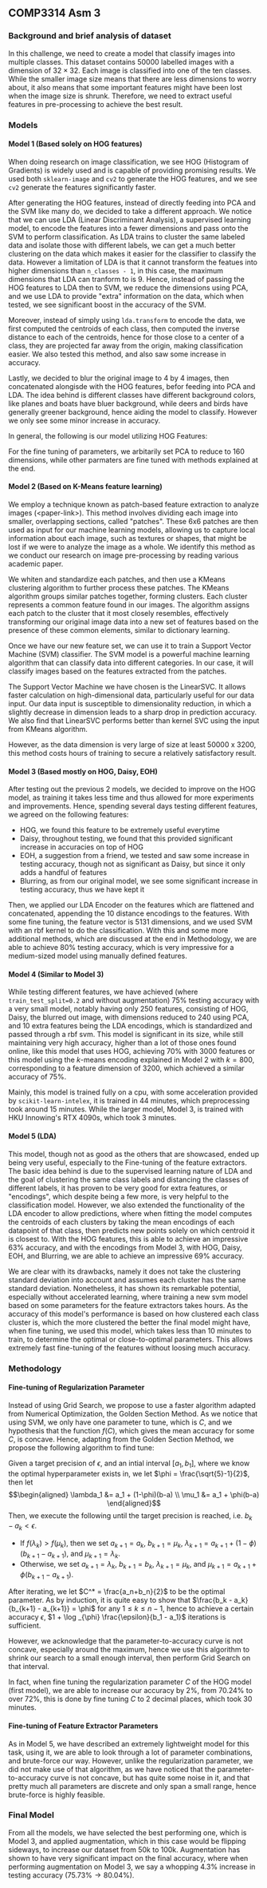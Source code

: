 ## COMP3314 Asm 3 

### Background and brief analysis of dataset
In this challenge, we need to create a model that classify images into multiple classes. This dataset contains $50000$ labelled images with a dimension of $32 \times 32$. Each image is classified into one of the ten classes. While the smaller image size means that there are less dimensions to worry about, it also means that some important features might have been lost when the image size is shrunk. Therefore, we need to extract useful features in pre-processing to achieve the best result.

### Models

#### Model 1 (Based solely on HOG features)

When doing research on image classification, we see HOG (Histogram of Gradients) is widely used and is capable of providing promising results. We used both `sklearn-image` and `cv2` to generate the HOG features, and we see `cv2` generate the features significantly faster. 

After generating the HOG features, instead of directly feeding into PCA and the SVM like many do, we decided to take a different approach. We notice that we can use LDA (Linear Discriminant Analysis), a supervised learning model, to encode the features into a fewer dimensions and pass onto the SVM to perform classification. As LDA trains to cluster the same labeled data and isolate those with different labels, we can get a much better clustering on the data which makes it easier for the classifier to classify the data. However a limitation of LDA is that it cannot transform the featues into higher dimensions than `n_classes - 1`, in this case, the maximum dimensions that LDA can tranform to is 9. Hence, instead of passing the HOG features to LDA then to SVM, we reduce the dimensions using PCA, and we use LDA to provide "extra" information on the data, which when tested, we see significant boost in the accuracy of the SVM. 

Moreover, instead of simply using `lda.transform` to encode the data, we first computed the centroids of each class, then computed the inverse distance to each of the centroids, hence for those close to a center of a class, they are projected far away from the origin, making classification easier. We also tested this method, and also saw some increase in accuracy.

Lastly, we decided to blur the original image to 4 by 4 images, then concatenated alongisde with the HOG features, befor feeding into PCA and LDA. The idea behind is different classes have different background colors, like planes and boats have bluer background, while deers and birds have generally greener background, hence aiding the model to classify. However we only see some minor increase in accuracy.

In general, the following is our model utilizing HOG Features: 

<inserts diagram here>

For the fine tuning of parameters, we arbitarily set PCA to reduce to 160 dimensions, while other parmaters are fine tuned with methods explained at the end.

#### Model 2 (Based on K-Means feature learning)

We employ a technique known as patch-based feature extraction to analyze images (\<paper-link>). This method involves dividing each image into smaller, overlapping sections, called "patches". These 6x6 patches are then used as input for our machine learning models, allowing us to capture local information about each image, such as textures or shapes, that might be lost if we were to analyze the image as a whole. We identify this method as we conduct our research on image pre-processing by reading various academic paper.

We whiten and standardize each patches, and then use a KMeans clustering algorithm to further process these patches. The KMeans algorithm groups similar patches together, forming clusters. Each cluster represents a common feature found in our images. The algorithm assigns each patch to the cluster that it most closely resembles, effectively transforming our original image data into a new set of features based on the presence of these common elements, similar to dictionary learning.

Once we have our new feature set, we can use it to train a Support Vector Machine (SVM) classifier. The SVM model is a powerful machine learning algorithm that can classify data into different categories. In our case, it will classify images based on the features extracted from the patches. 

The Support Vector Machine we have chosen is the LinearSVC. It allows faster calculation on high-dimensional data, particularly useful for our data input. Our data input is susceptible to dimensionality reduction, in which a slightly decrease in dimension leads to a sharp drop in prediction accuracy. We also find that LinearSVC performs better than kernel SVC using the input from KMeans algorithm.

However, as the data dimension is very large of size at least 50000 x 3200, this method costs hours of training to secure a relatively satisfactory result. 

#### Model 3 (Based mostly on HOG, Daisy, EOH)

After testing out the previous 2 models, we decided to improve on the HOG model, as training it takes less time and thus allowed for more experiments and improvements. Hence, spending several days testing different features, we agreed on the following features:
- HOG, we found this feature to be extremely useful everytime
- Daisy, throughout testing, we found that this provided significant increase in accuracies on top of HOG
- EOH, a suggestion from a friend, we tested and saw some increase in testing accuracy, though not as significant as Daisy, but since it only adds a handful of features
- Blurring, as from our original model, we see some significant increase in testing accuracy, thus we have kept it

Then, we applied our LDA Encoder on the features which are flattened and concatenated, appending the 10 distance encodings to the features. With some fine tuning, the feature vector is 5131 dimensions, and we used SVM with an rbf kernel to do the classification. With this and some more additional methods, which are discussed at the end in Methodology, we are able to achieve $80\%$ testing accuracy, which is very impressive for a medium-sized model using manually defined features.

#### Model 4 (Similar to Model 3)

While testing different features, we have achieved (where `train_test_split=0.2` and without augmentation) $75\%$ testing accuracy with a very small model, notably having only 250 features, consisting of HOG, Daisy, the blurred out image, with dimensions reduced to 240 using PCA, and 10 extra features being the LDA encodings, which is standardized and passed through a rbf svm. This model is significant in its size, while still maintaining very high accuracy, higher than a lot of those ones found online, like this model that uses HOG, achieving $70\%$ with 3000 features or this model using the $k$-means encoding explained in Model 2 with $k=800$, corresponding to a feature dimension of 3200, which achieved a similar accuracy of $75\%$. 

Mainly, this model is trained fully on a cpu, with some acceleration provided by `scikit-learn-intelex`, it is trained in 44 minutes, which preprocessing took around 15 minutes. While the larger model, Model 3, is trained with HKU Innowing's RTX 4090s, which took 3 minutes.

#### Model 5 (LDA)

This model, though not as good as the others that are showcased, ended up being very useful, especially to the Fine-tuning of the feature extractors. The basic idea behind is due to the supervised learning nature of LDA and the goal of clustering the same class labels and distancing the classes of different labels, it has proven to be very good for extra features, or "encodings", which despite being a few more, is very helpful to the classification model. However, we also extended the functionality of the LDA encoder to allow predictions, where when fitting the model computes the centroids of each clusters by taking the mean encodings of each datapoint of that class, then predicts new points solely on which centroid it is closest to. With the HOG features, this is able to achieve an impressive $63\%$ accuracy, and with the encodings from Model 3, with HOG, Daisy, EOH, and Blurring, we are able to achieve an impressive $69\%$ accuracy. 

We are clear with its drawbacks, namely it does not take the clustering standard deviation into account and assumes each cluster has the same standard deviation. Nonetheless, it has shown its remarkable potential, especially without accelerated learning, where training a new svm model based on some parameters for the feature extractors takes hours. As the accuracy of this model's performance is based on how clustered each class cluster is, which the more clustered the better the final model might have, when fine tuning, we used this model, which takes less than 10 minutes to train, to determine the optimal or close-to-optimal parameters. This allows extremely fast fine-tuning of the features without loosing much accuracy. 

### Methodology 

#### Fine-tuning of Regularization Parameter

Instead of using Grid Search, we propose to use a faster algorithm adapted from Numerical Optimization, the Golden Section Method. As we notice that using SVM, we only have one parameter to tune, which is $C$, and we hypothesis that the function $f(C)$, which gives the mean accuracy for some $C$, is concave. Hence, adapting from the Golden Section Method, we propose the following algorithm to find tune: 

Given a target precision of $\epsilon$, and an intial interval $[a_1, b_1]$, where we know the optimal hyperparameter exists in, we let $\phi = \frac{\sqrt{5}-1}{2}$, then let $$\begin{aligned} \lambda_1 &= a_1 + (1-\phi)(b-a) \\ \mu_1 &= a_1 + \phi(b-a)  \end{aligned}$$ Then, we execute the following until the target precision is reached, i.e. $b_k - a_k < \epsilon$. 
- If $f(\lambda_k) > f(\mu_k)$, then we set $a_{k+1} = a_k$, $b_{k+1} = \mu_k$, $\lambda_{k+1} = a_{k+1} + (1-\phi)(b_{k+1}-a_{k+1})$, and $\mu_{k+1} = \lambda_k$.
- Otherwise, we set $a_{k+1} = \lambda_k$, $b_{k+1} = b_k$, $\lambda_{k+1} = \mu_k$, and $\mu_{k+1} = a_{k+1} + \phi(b_{k+1}-a_{k+1})$. 

After iterating, we let $C^* = \frac{a_n+b_n}{2}$ to be the optimal parameter. As by induction, it is quite easy to show that $\frac{b_k - a_k}{b_{k+1} - a_{k+1}} = \phi$ for any $1 \leq k \leq n-1$, hence to achieve a certain accuracy $\epsilon$, $1 + \log _{\phi} \frac{\epsilon}{b_1 - a_1}$ iterations is sufficient. 

However, we acknowledge that the parameter-to-accuracy curve is not concave, especially around the maximum, hence we use this algorithm to shrink our search to a small enough interval, then perform Grid Search on that interval.

In fact, when fine tuning the regularization parameter $C$ of the HOG model (first model), we are able to increase our accuracy by $2\%$, from $70.24\%$ to over $72\%$, this is done by fine tuning $C$ to 2 decimal places, which took 30 minutes. 

#### Fine-tuning of Feature Extractor Parameters

As in Model 5, we have described an extremely lightweight model for this task, using it, we are able to look through a lot of parameter combinations, and brute-force our way. However, unlike the regularization parameter, we did not make use of that algorithm, as we have noticed that the parameter-to-accuracy curve is not concave, but has quite some noise in it, and that pretty much all parameters are discrete and only span a small range, hence brute-force is highly feasible. 

### Final Model

From all the models, we have selected the best performing one, which is Model 3, and applied augmentation, which in this case would be flipping sideways, to increase our dataset from 50k to 100k. Augmentation has shown to have very significant impact on the final accuracy, where when performing augmentation on Model 3, we say a whopping $4.3\%$ increase in testing accuracy ($75.73\% \to 80.04\%$).